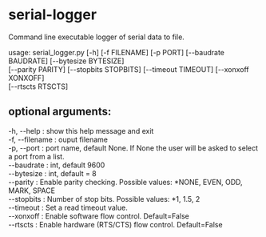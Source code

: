 # serial-logger
Command line executable logger of serial data to file.

usage: serial_logger.py [-h] [-f FILENAME] [-p PORT] [--baudrate BAUDRATE] [--bytesize BYTESIZE]<br />
       [--parity PARITY] [--stopbits STOPBITS] [--timeout TIMEOUT] [--xonxoff XONXOFF]<br />
       [--rtscts RTSCTS]
       
## optional arguments:
  -h, --help :       show this help message and exit<br />
  -f, --filename :   ouput filename<br />
  -p, --port :       port name, default None. If None the user will be asked to select a port from a list.<br />
  --baudrate :       int, default 9600<br />
  --bytesize :       int, default = 8<br />
  --parity :         Enable parity checking. Possible values: *NONE, EVEN, ODD, MARK, SPACE<br />
  --stopbits :       Number of stop bits. Possible values: *1, 1.5, 2<br />
  --timeout :        Set a read timeout value.<br />
  --xonxoff :        Enable software flow control. Default=False<br />
  --rtscts :         Enable hardware (RTS/CTS) flow control. Default=False<br />
